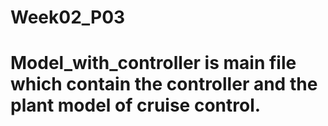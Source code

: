 # Week02_P03
# Model_with_controller is main file which contain the controller and the plant model of cruise control.
